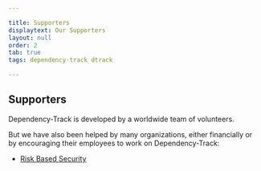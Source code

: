 ```yaml
---

title: Supporters
displaytext: Our Supporters
layout: null
order: 2
tab: true
tags: dependency-track dtrack

---
```


## Supporters

Dependency-Track is developed by a worldwide team of volunteers.

But we have also been helped by many organizations, either financially or by encouraging their employees to work on Dependency-Track:

* [Risk Based Security](https://www.riskbasedsecurity.com/)

